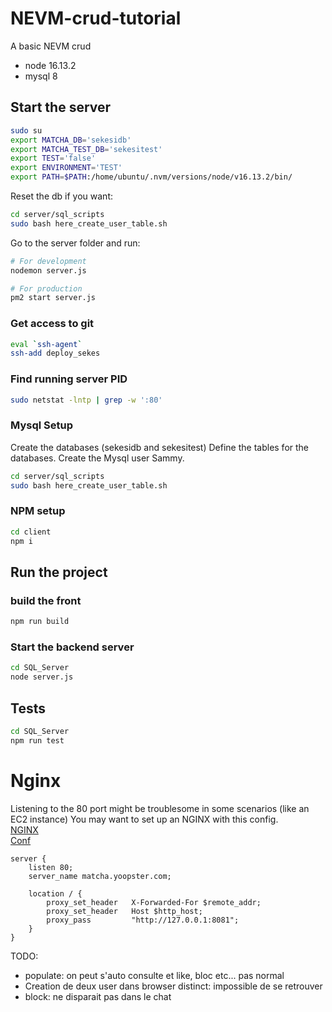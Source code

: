 # NEVM-crud-tutorial
A basic NEVM crud

- node 16.13.2
- mysql 8

## Start the server

```bash
sudo su
export MATCHA_DB='sekesidb'
export MATCHA_TEST_DB='sekesitest'
export TEST='false'
export ENVIRONMENT='TEST'
export PATH=$PATH:/home/ubuntu/.nvm/versions/node/v16.13.2/bin/
```

Reset the db if you want:
```bash
cd server/sql_scripts
sudo bash here_create_user_table.sh
```

Go to the server folder and run:
```bash
# For development
nodemon server.js

# For production
pm2 start server.js
```

### Get access to git

```bash
eval `ssh-agent`
ssh-add deploy_sekes
```

### Find running server PID

```bash
sudo netstat -lntp | grep -w ':80'
```

### Mysql Setup

Create the databases (sekesidb and sekesitest)
Define the tables for the databases.
Create the Mysql user Sammy.

```bash
cd server/sql_scripts
sudo bash here_create_user_table.sh
```

### NPM setup

```bash
cd client
npm i
```

## Run the project

### build the front

```bash
npm run build
```

### Start the backend server


```bash
cd SQL_Server
node server.js
```



## Tests

```bash
cd SQL_Server
npm run test
```

# Nginx

Listening to the 80 port might be troublesome in some scenarios (like an EC2 instance)
You may want to set up an NGINX with this config.   
[NGINX](https://www.nginx.com/blog/setting-up-nginx/)   
[Conf](https://stackoverflow.com/questions/24861311/forwarding-port-80-to-8080-using-nginx)

```nginx
server {
    listen 80;
    server_name matcha.yoopster.com;

    location / {
        proxy_set_header   X-Forwarded-For $remote_addr;
        proxy_set_header   Host $http_host;
        proxy_pass         "http://127.0.0.1:8081";
    }
}
```

TODO:
- populate: on peut s'auto consulte et like, bloc etc... pas normal
- Creation de deux user dans browser distinct: impossible de se retrouver
- block: ne disparait pas dans le chat

